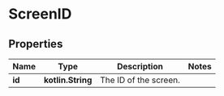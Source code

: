 
# ScreenID

## Properties
Name | Type | Description | Notes
------------ | ------------- | ------------- | -------------
**id** | **kotlin.String** | The ID of the screen. | 



